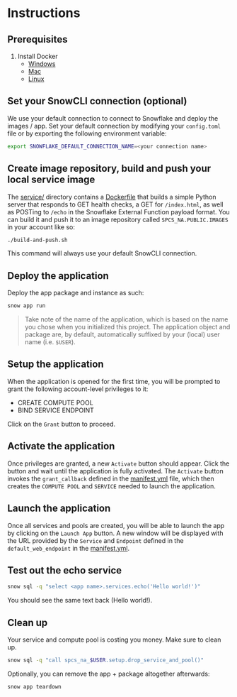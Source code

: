 # Instructions

## Prerequisites

1. Install Docker
    - [Windows](https://docs.docker.com/desktop/install/windows-install/)
    - [Mac](https://docs.docker.com/desktop/install/mac-install/)
    - [Linux](https://docs.docker.com/desktop/install/linux-install/)


## Set your SnowCLI connection (optional)

We use your default connection to connect to Snowflake and deploy the images / app. Set your
default connection by modifying your `config.toml` file or by exporting the following environment variable:

```sh
export SNOWFLAKE_DEFAULT_CONNECTION_NAME=<your connection name>
```

## Create image repository, build and push your local service image

The [service/](service/) directory contains a [Dockerfile](service/Dockerfile) that builds a
simple Python server that responds to GET health checks, a GET for `/index.html`, as well as
POSTing to `/echo` in the Snowflake External Function payload format. You can build it and
push it to an image repository called `SPCS_NA.PUBLIC.IMAGES` in your account like so:

```sh
./build-and-push.sh
```

This command will always use your default SnowCLI connection.

## Deploy the application

Deploy the app package and instance as such:

```sh
snow app run
```

> Take note of the name of the application, which is based on the name you chose when you initialized this project. The application object and package are, by default, automatically suffixed by your (local) user name (i.e. `$USER`). 

## Setup the application

When the application is opened for the first time, you will be prompted to grant the following account-level privileges to it:

- CREATE COMPUTE POOL
- BIND SERVICE ENDPOINT

Click on the `Grant` button to proceed.

## Activate the application

Once privileges are granted, a new `Activate` button should appear. Click the button and wait until the application is fully activated.
The `Activate` button invokes the `grant_callback` defined in the [manifest.yml](app/manifest.yml) file, which then creates the `COMPUTE POOL` and `SERVICE` needed to launch the application.

## Launch the application

Once all services and pools are created, you will be able to launch the app by clicking on the `Launch App` button. A new window will be displayed with the URL provided by the `Service` and `Endpoint` defined in the `default_web_endpoint` in the [manifest.yml](app/manifest.yml).

## Test out the echo service

```sh
snow sql -q "select <app name>.services.echo('Hello world!')"
```

You should see the same text back (Hello world!).

## Clean up

Your service and compute pool is costing you money. Make sure to clean up.

```sh
snow sql -q "call spcs_na_$USER.setup.drop_service_and_pool()"
```

Optionally, you can remove the app + package altogether afterwards:

```sh
snow app teardown
```
